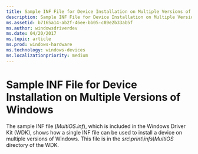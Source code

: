 ```yaml
---
title: Sample INF File for Device Installation on Multiple Versions of Windows
description: Sample INF File for Device Installation on Multiple Versions of Windows
ms.assetid: b7165a14-ab2f-46ee-bb05-c89e2b33ab5f
ms.author: windowsdriverdev
ms.date: 04/20/2017
ms.topic: article
ms.prod: windows-hardware
ms.technology: windows-devices
ms.localizationpriority: medium
---
```


# Sample INF File for Device Installation on Multiple Versions of Windows


The sample INF file (*MultiOS.inf*), which is included in the Windows Driver Kit (WDK), shows how a single INF file can be used to install a device on multiple versions of Windows. This file is in the *src\\print\\infs\\MultiOS* directory of the WDK.

 

 





